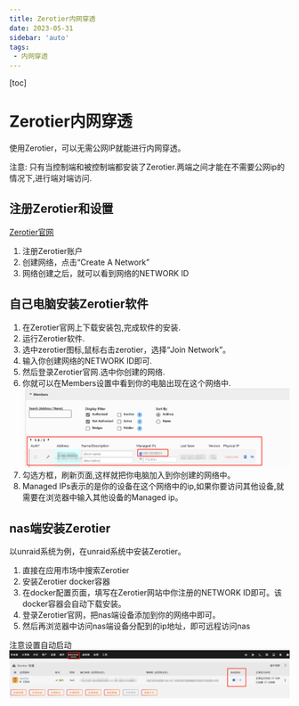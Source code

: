 ```yaml
---
title: Zerotier内网穿透
date: 2023-05-31
sidebar: 'auto'
tags:
 - 内网穿透
---
```


[toc]

# Zerotier内网穿透

使用Zerotier，可以无需公网IP就能进行内网穿透。

注意: 只有当控制端和被控制端都安装了Zerotier.两端之间才能在不需要公网ip的情况下,进行端对端访问.


## 注册Zerotier和设置

[Zerotier官网](https://www.zerotier.com/)

1. 注册Zerotier账户
2. 创建网络，点击“Create A Network”
3. 网络创建之后，就可以看到网络的NETWORK ID

## 自己电脑安装Zerotier软件

1. 在Zerotier官网上下载安装包,完成软件的安装.
2. 运行Zerotier软件.
3. 选中zerotier图标,鼠标右击zerotier，选择“Join Network”。
4. 输入你创建网络的NETWORK ID即可.
5. 然后登录Zerotier官网.选中你创建的网络.
6. 你就可以在Members设置中看到你的电脑出现在这个网络中.
![20230531233151.png](../blog_img/20230531233151.png)
7. 勾选方框，刷新页面,这样就把你电脑加入到你创建的网络中。
8. Managed IPs表示的是你的设备在这个网络中的ip,如果你要访问其他设备,就需要在浏览器中输入其他设备的Managed ip。

## nas端安装Zerotier

以unraid系统为例，在unraid系统中安装Zerotier。

1. 直接在应用市场中搜索Zerotier
2. 安装Zerotier docker容器
3. 在docker配置页面，填写在Zerotier网站中你注册的NETWORK ID即可。该docker容器会自动下载安装。
4. 登录Zerotier官网，把nas端设备添加到你的网络中即可。
5. 然后再浏览器中访问nas端设备分配到的ip地址，即可远程访问nas

注意设置自动启动
![unraid_20230531234841.png](../blog_img/unraid_20230531234841.png)